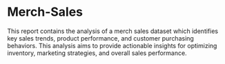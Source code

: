 # Merch-Sales
This report contains the analysis of a merch sales dataset which identifies key sales trends, product performance, and customer purchasing behaviors.  This analysis aims to provide actionable insights for optimizing inventory, marketing strategies, and overall sales performance.

